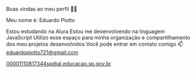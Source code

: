 Boas vindas ao meu perfil 💙💙

Meu nome é: Eduardo Piotto

Estou estudando na Alura
Estou me desenvolvendo na linguagem JavaScript
Utilizo esse espaço para minha organização e compartilhamento dos meu projetos desenvolvidos
Você pode entrar em contato comigo 📫
eduardopiotto721@gmail.com

00001110817344sp@al.educacao.sp.gov.br
